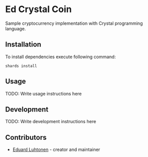 # Ed Crystal Coin

Sample cryptocurrency implementation with Crystal programming language.

## Installation

To install dependencies execute following command:
```shell
shards install
```

## Usage

TODO: Write usage instructions here

## Development

TODO: Write development instructions here

## Contributors

- [Eduard Luhtonen](https://github.com/luhtonen) - creator and maintainer
